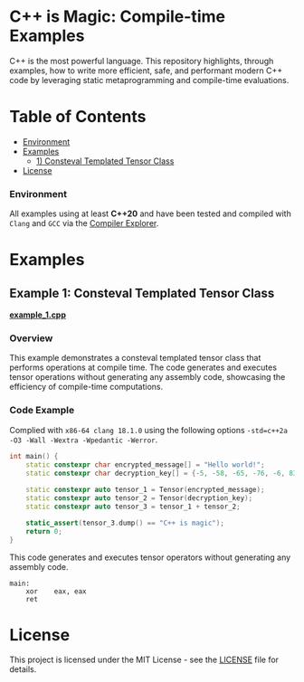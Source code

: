 # C++ is Magic: Compile-time Examples

C++ is the most powerful language.
This repository highlights, through examples, how to write more efficient, safe, and performant modern C++ code by leveraging static metaprogramming and compile-time evaluations.

# Table of Contents
 - [Environment](environment)
 - [Examples]()
   - [1) Consteval Templated Tensor Class](example-1-consteval-templated-tensor-class)
 - [License](License)

### Environment <a name="environment"></a>
All examples using at least __C++20__ and have been tested and compiled with `Clang` and `GCC` via the [Compiler Explorer](https://godbolt.org). 


# Examples
## Example 1: Consteval Templated Tensor Class
__[example_1.cpp](examples/example_1.cpp)__
### Overview
This example demonstrates a consteval templated tensor class that performs operations at compile time. The code generates and executes tensor operations without generating any assembly code, showcasing the efficiency of compile-time computations.

### Code Example

Complied with `x86-64 clang 18.1.0` using the following options `-std=c++2a -O3 -Wall -Wextra -Wpedantic -Werror`.
```cpp
int main() {
    static constexpr char encrypted_message[] = "Hello world!";
    static constexpr char decryption_key[] = {-5, -58, -65, -76, -6, 83, -87, -2, -17, -5, 5, 66, 0};
    
    static constexpr auto tensor_1 = Tensor(encrypted_message);
    static constexpr auto tensor_2 = Tensor(decryption_key);
    static constexpr auto tensor_3 = tensor_1 + tensor_2;

    static_assert(tensor_3.dump() == "C++ is magic");
    return 0;
}
```
This code generates and executes tensor operators without generating any assembly code.
```assembly
main:
    xor    eax, eax
    ret
```


# License
This project is licensed under the MIT License - see the [LICENSE](LICENSE) file for details.
